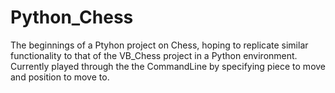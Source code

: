 # Python_Chess

The beginnings of a Ptyhon project on Chess, hoping to replicate similar functionality to that of the VB_Chess project in a Python environment.
Currently played through the the CommandLine by specifying piece to move and position to move to.
